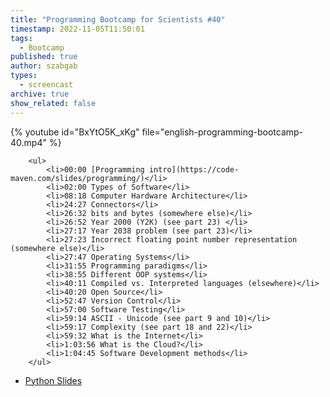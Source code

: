 ```yaml
---
title: "Programming Bootcamp for Scientists #40"
timestamp: 2022-11-05T11:50:01
tags:
  - Bootcamp
published: true
author: szabgab
types:
  - screencast
archive: true
show_related: false
---
```



{% youtube id="BxYtO5K_xKg" file="english-programming-bootcamp-40.mp4" %}

        <ul>
            <li>00:00 [Programming intro](https://code-maven.com/slides/programming/)</li>
            <li>02:00 Types of Software</li>
            <li>08:18 Computer Hardware Architecture</li>
            <li>24:27 Connectors</li>
            <li>26:32 bits and bytes (somewhere else)</li>
            <li>26:52 Year 2000 (Y2K) (see part 23) </li>
            <li>27:17 Year 2038 problem (see part 23)</li>
            <li>27:23 Incorrect floating point number representation (somewhere else)</li>
            <li>27:47 Operating Systems</li>
            <li>31:55 Programming paradigms</li>
            <li>38:55 Different OOP systems</li>
            <li>40:11 Compiled vs. Interpreted languages (elsewhere)</li>
            <li>40:20 Open Source</li>
            <li>52:47 Version Control</li>
            <li>57:00 Software Testing</li>
            <li>59:14 ASCII - Unicode (see part 9 and 10)</li>
            <li>59:17 Complexity (see part 18 and 22)</li>
            <li>59:32 What is the Internet</li>
            <li>1:03:56 What is the Cloud?</li>
            <li>1:04:45 Software Development methods</li>
        </ul>

* [Python Slides](/slides/python)

